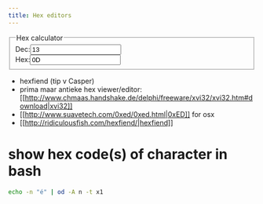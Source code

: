 ```yaml
---
title: Hex editors
---
```


<fieldset>
  <legend>Hex calculator</legend>
  <div class="row">
    <div class="col-3">Dec:<input id='dec' type="text" value="13" onchange="hex.value=this.value.toString(16);"></div>
    <div class="col-3">Hex:<input id='hex' type="text" value="0D"></div>
  </div>
</fieldset>

* hexfiend (tip v Casper)
* prima maar antieke hex viewer/editor: [[http://www.chmaas.handshake.de/delphi/freeware/xvi32/xvi32.htm#download|xvi32]]
* [[http://www.suavetech.com/0xed/0xed.html|0xED]] for osx 
* [[http://ridiculousfish.com/hexfiend/|hexfiend]]

# show hex code(s) of character in bash
```bash
echo -n "é" | od -A n -t x1
```
